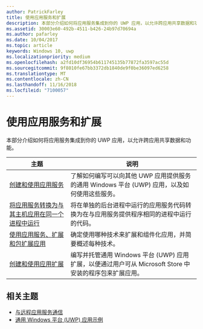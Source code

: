 ```yaml
---
author: PatrickFarley
title: 使用应用服务和扩展
description: 本部分介绍如何将应用服务集成到你的 UWP 应用，以允许跨应用共享数据和功能。
ms.assetid: 30003e60-492b-4511-b426-24b97d70694a
ms.author: pafarley
ms.date: 10/04/2017
ms.topic: article
keywords: Windows 10, uwp
ms.localizationpriority: medium
ms.openlocfilehash: a2fd10df36954b611745135b77872fa3597ac55d
ms.sourcegitcommit: 9f8010fe67bb3372db1840de9f0be36097ed6258
ms.translationtype: MT
ms.contentlocale: zh-CN
ms.lasthandoff: 11/16/2018
ms.locfileid: "7100057"
---
```

# <a name="use-app-services-and-extensions"></a>使用应用服务和扩展

本部分介绍如何将应用服务集成到你的 UWP 应用，以允许跨应用共享数据和功能。

| 主题 | 说明 |
|-------|-------------|
| [创建和使用应用服务](how-to-create-and-consume-an-app-service.md) | 了解如何编写可以向其他 UWP 应用提供服务的通用 Windows 平台 (UWP) 应用，以及如何使用这些服务。 |
| [将应用服务转换为与其主机应用在同一个进程中运行](convert-app-service-in-process.md) | 将在单独的后台进程中运行的应用服务代码转换为在与应用服务提供程序相同的进程中运行的代码。 |
| [使用应用服务、扩展和包扩展应用](extend-your-app-with-services-extensions-packages.md) | 确定使用哪种技术来扩展和组件化应用，并简要概述每种技术。 |
| [创建和使用应用扩展](how-to-create-an-extension.md) | 编写并托管通用 Windows 平台 (UWP) 应用扩展，以便通过用户可从 Microsoft Store 中安装的程序包来扩展应用。 |


## <a name="related-topics"></a>相关主题
* [与远程应用服务通信](communicate-with-a-remote-app-service.md)
* [通用 Windows 平台 (UWP) 应用示例](https://github.com/Microsoft/Windows-universal-samples/tree/master/Samples/AppServices)
